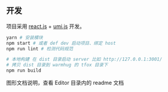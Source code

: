 
## 开发

项目采用 [react.js](https://reactjs.org/) + [umi.js](https://umijs.org/zh-CN) 开发。

```sh
yarn # 安装模块
npm start # 或者 def dev 启动项目、绑定 host
npm run lint # 检测代码规范

# 本地构建 在 dist 目录启动 server 比如 http://127.0.0.1:3001/
# 拷贝 dist 目录到 warmhug 的 tfox 目录下
npm run build
```

图形文档说明，查看 Editor 目录内的 readme 文档
